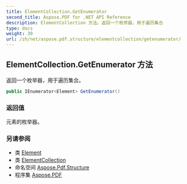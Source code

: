 ```yaml
---
title: ElementCollection.GetEnumerator
second_title: Aspose.PDF for .NET API Reference
description: ElementCollection 方法。返回一个枚举器，用于遍历集合
type: docs
weight: 30
url: /zh/net/aspose.pdf.structure/elementcollection/getenumerator/
---
```

## ElementCollection.GetEnumerator 方法

返回一个枚举器，用于遍历集合。

```csharp
public IEnumerator<Element> GetEnumerator()
```

### 返回值

元素的枚举器。

### 另请参阅

* 类 [Element](../../element/)
* 类 [ElementCollection](../)
* 命名空间 [Aspose.Pdf.Structure](../../../aspose.pdf.structure/)
* 程序集 [Aspose.PDF](../../../)